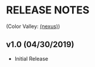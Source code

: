 # RELEASE NOTES 
(Color Valley: [(nexus)](https://www.nexusmods.com/stardewvalley/mods/3294))

## v1.0 (04/30/2019)
- Initial Release
